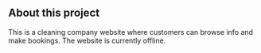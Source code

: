 
## About this project

This is a cleaning company website where customers can browse info and make bookings.
The website is currently offline.

